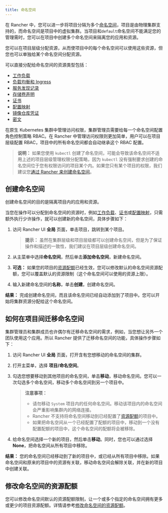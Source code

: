 ```yaml
---
title: 命名空间
---
```


在 Rancher 中，您可以进一步将项目分隔为多个[命名空间](https://kubernetes.io/docs/concepts/overview/working-with-objects/namespaces)，项目是由物理集群支持的，而命名空间是项目中的虚拟集群。当项目和`default`命名空间不能满足您的管理需时，您可以在项目中创建多个命名空间来隔离您的应用和资源。

您可以在项目层级分配资源，从而使项目中的每个命名空间可以使用这些资源，但您也可以单独给某个命名空间分配资源。

可以直接分配给命名空间的资源类型包括：

- [工作负载](/docs/rancher2.5/k8s-in-rancher/workloads/_index)
- [负载均衡和 Ingress](/docs/rancher2.5/k8s-in-rancher/load-balancers-and-ingress/_index)
- [服务发现记录](/docs/rancher2.5/k8s-in-rancher/service-discovery/_index)
- [存储卷声明](/docs/rancher2.5/cluster-admin/volumes-and-storage/how-storage-works/_index)
- [证书](/docs/rancher2.5/k8s-in-rancher/certificates/_index)
- [配置映射](/docs/rancher2.5/k8s-in-rancher/configmaps/_index)
- [镜像仓库凭证](/docs/rancher2.5/k8s-in-rancher/registries/_index)
- [密文](/docs/rancher2.5/k8s-in-rancher/secrets/_index)

在原生 Kubernetes 集群中管理访问权限，集群管理员需要给每一个命名空间配置角色控制策略 RBAC。在 Rancher 中管理访问权限则更加简单，用户可以在项目层级配置 RBAC，项目中的所有命名空间都会自动继承这个 RBAC 配置。

> **说明：** 如果您使用 `kubectl` 创建了命名空间，可能会导致该命名空间不适用上述的项目层级管理权限分配策略，因为 `kubectl` 没有强制要求创建的命名空间位于您有权限访问的项目某个内。如果您只有某个项目的权限，我们建议您[通过 Rancher 来创建命名空间](/docs/rancher2.5/project-admin/namespaces/_index)。

## 创建命名空间

创建命名空间的目的是隔离项目内的应用和资源。

当您在操作可以分配到命名空间的资源时，例如[工作负载](/docs/rancher2.5/k8s-in-rancher/workloads/deploy-workloads/_index)、[证书](/docs/rancher2.5/k8s-in-rancher/certificates/_index)或[配置映射](/docs/rancher2.5/k8s-in-rancher/configmaps/_index)，只需额外执行少许操作，就可以创建新的命名空间，具体步骤如下：

1. 访问 Rancher UI **全局** 页面，单击项目，跳转到某个项目。

   > **提示：** 虽然在集群层级和项目层级都可以创建命名空间，但是为了保证操作和描述的一致性，我们建议在项目层级创建命名空间。

1. 从主菜单中选择**命名空间**，然后单击**添加命名空间**，新建命名空间。

1. **可选：** 如果您的项目的[资源配额](/docs/rancher2.5/project-admin/resource-quotas/_index)已经生效，您可以修改默认的命名空间资源配额，您可以覆盖默认的资源限制（这个命名空间可以使用的资源上限）。

1. 输入新建命名空间的**名称**，单击**创建**，创建命名空间。

**结果：** 完成创建命名空间，而且该命名空间已经自动添加到了项目中。您可以开始将集群资源分配给这个命名空间。

## 如何在项目间迁移命名空间

集群管理员和集群成员也许偶尔有迁移命名空间的需求，例如，当您想让另外一个团队使用这个应用。所以 Rancher 提供了迁移命名空间的功能，具体操作步骤如下：

1. 访问 Rancher UI **全局** 页面，打开含有您想移动的命名空间的集群。

1. 打开主菜单，选择 **项目/命名空间**。

1. 勾选您想要移动到其他项目的命名空间，单击**移动**，移动命名空间。您可以一次勾选多个命名空间，移动多个命名空间到另一个项目中。

   > **注意事项：**
   >
   > - 请勿移动 `System` 项目内的任何命名空间。移动该项目内的命名空间会严重影响集群内的网络连接。
   > - Rancher 不支持将命名空间移动到已经配置了[资源配额](/docs/rancher2.5/project-admin/resource-quotas/_index)的项目中。
   > - 如果把命名空间从一个已经配置了配额的项目中，移动到一个没有配置配额的项目中，这个命名空间的配额将会被移除。

1. 给命名空间选择一个新的项目，然后单击**移动**。同时，您也可以通过选择**None**，把命名空间从所有项目中移除。

**结果：** 您的命名空间已经移动到了新的项目中，或已经从所有项目中移除。如果命名空间和原来的项目中的资源有关联，移动命名空间会解除关联，并在新的项目中创建关联。

## 修改命名空间的资源配额

您可以修改命名空间默认的资源配额限制，让一个或多个指定的命名空间拥有更多或更少的项目资源配额。详情请参考[修改命名空间的资源配额](/docs/rancher2.5/project-admin/resource-quotas/override-namespace-default/_index)。
